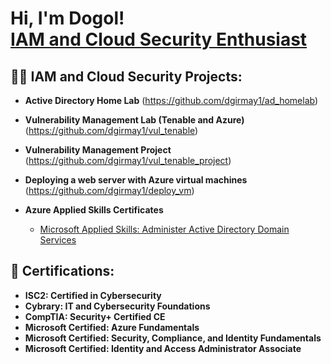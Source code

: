 <h1>Hi, I'm Dogol! <br/><a href="https://github.com/dgirmay1">IAM and Cloud Security Enthusiast</a></h1>

<h2>👨‍💻 IAM and Cloud Security Projects:</h2>

- <b>Active Directory Home Lab</b> (https://github.com/dgirmay1/ad_homelab)
  
- <b>Vulnerability Management Lab (Tenable and Azure)</b> (https://github.com/dgirmay1/vul_tenable)

- <b>Vulnerability Management Project</b> (https://github.com/dgirmay1/vul_tenable_project)
  
- <b>Deploying a web server with Azure virtual machines</b> (https://github.com/dgirmay1/deploy_vm)
  
- <b>Azure Applied Skills Certificates</b>
  - [Microsoft Applied Skills: Administer Active Directory Domain Services](https://github.com/dgirmay1/appliedskills_1)

<h2>📃 Certifications:</h2>

- <b>ISC2: Certified in Cybersecurity</b>
- <b>Cybrary: IT and Cybersecurity Foundations</b>
- <b>CompTIA: Security+ Certified CE</b> 							            
- <b>Microsoft Certified: Azure Fundamentals</b>
- <b>Microsoft Certified: Security, Compliance, and Identity Fundamentals</b>
- <b>Microsoft Certified: Identity and Access Administrator Associate</b> 	                                         



